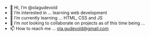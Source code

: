- 👋 Hi, I’m @olagudevold
- 👀 I’m interested in ... learning web development 
- 🌱 I’m currently learning ... HTML, CSS and JS
- 💞️ I’m _not_ looking to collaborate on projects as of this time being ... 
- 📫 How to reach me ... ola.gudevold@gmail.com

<!---
olagudevold/olagudevold is a ✨ special ✨ repository because its `README.md` (this file) appears on your GitHub profile.
You can click the Preview link to take a look at your changes.
--->
